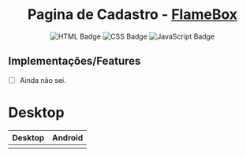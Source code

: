 <div align="center">
  
# Pagina de Cadastro - <a href="https://singinpageflamebox.netlify.app/">FlameBox</a>
![HTML Badge](https://img.shields.io/badge/HTML5-E34F26?style=for-the-badge&logo=html5&logoColor=white)
![CSS Badge](https://img.shields.io/badge/CSS3-1572B6?style=for-the-badge&logo=css3&logoColor=white)
![JavaScript Badge](https://camo.githubusercontent.com/9d07c04bdd98c662d5df9d4e1cc1de8446ffeaebca330feb161f1fb8e1188204/68747470733a2f2f696d672e736869656c64732e696f2f62616467652f4a6176615363726970742d4637444631453f7374796c653d666f722d7468652d6261646765266c6f676f3d6a617661736372697074266c6f676f436f6c6f723d626c61636b)
</div>

## Implementações/Features  
 - [ ] Ainda não sei.

# Desktop

| Desktop | Android  |
| ------------------- | ------------------- |
| <img src=""> | <img src=""> |
 
 

